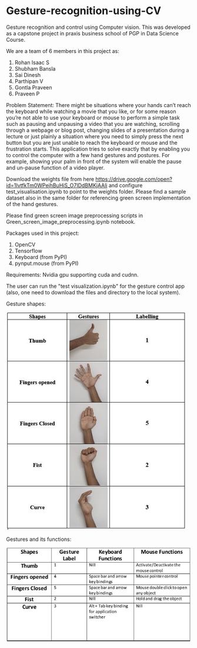 # Gesture-recognition-using-CV
Gesture recognition and control using Computer vision. 
This was developed as a capstone project in praxis business school of PGP in Data Science Course.

We are a team of 6 members in this project as:
  1. Rohan Isaac S
  2. Shubham Bansla
  3. Sai Dinesh
  4. Parthipan V
  5. Gontla Praveen
  6. Praveen P

Problem Statement:
There might be situations where your hands can’t reach the keyboard while watching a movie that you like, or for some reason you’re not able to use your keyboard or mouse to perform a simple task such as pausing and unpausing a video that you are watching, scrolling through a webpage or blog post, changing slides of a presentation during a lecture or just plainly a situation where you need to simply press the next button but you are just unable to reach the keyboard or mouse and the frustration starts.
This application tries to solve exactly that by enabling you to control the computer with a few hand gestures and postures. For example, showing your palm in front of the system will enable the pause and un-pause function of a video player.

Download the weights file from here https://drive.google.com/open?id=1IvtfkTm0WPejhBuHiS_O7IDdBMKjAAli and configure test_visualisation.ipynb to point to the weights folder. Please find a sample dataset also in the same folder for referencing green screen implementation of the hand gestures.

Please find green screen image preprocessing scripts in Green_screen_image_preprocessing.ipynb notebook.

Packages used in this project:

  1. OpenCV
  2. Tensorflow
  3. Keyboard (from PyPI)
  4. pynput.mouse (from PyPI)
  
Requirements: Nvidia gpu supporting cuda and cudnn.

The user can run the "test visualization.ipynb" for the gesture control app (also, one need to download the files and directory to the local system).

Gesture shapes:


![alt text](https://github.com/rogyizac/Gesture-recognition-using-CV/blob/master/gesture%20shapes.JPG)




Gestures and its functions:


![alt text](https://github.com/rogyizac/Gesture-recognition-using-CV/blob/master/Gesture%20and%20its%20functions.JPG)


